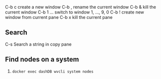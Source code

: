 C-b c          	create a new window
C-b ,   		rename the current window
C-b &       	kill the current window
C-b 1 ...       switch to window 1, ..., 9, 0
C-b !			create new window from current pane
C-b x          	kill the current pane

## Search
C-s <str>       Search a string in copy pane


## Find nodes on a system
1. `docker exec dashDB wvcli system nodes`